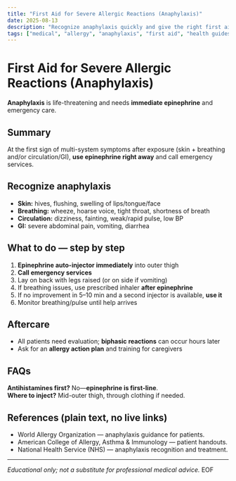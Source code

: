 ```yaml
---
title: "First Aid for Severe Allergic Reactions (Anaphylaxis)"
date: 2025-08-13
description: "Recognize anaphylaxis quickly and give the right first aid steps, including epinephrine."
tags: ["medical", "allergy", "anaphylaxis", "first aid", "health guides"]
---
```


# First Aid for Severe Allergic Reactions (Anaphylaxis)

**Anaphylaxis** is life-threatening and needs **immediate epinephrine** and emergency care.

## Summary
At the first sign of multi-system symptoms after exposure (skin + breathing and/or circulation/GI), **use epinephrine right away** and call emergency services.

## Recognize anaphylaxis
- **Skin:** hives, flushing, swelling of lips/tongue/face  
- **Breathing:** wheeze, hoarse voice, tight throat, shortness of breath  
- **Circulation:** dizziness, fainting, weak/rapid pulse, low BP  
- **GI:** severe abdominal pain, vomiting, diarrhea

## What to do — step by step
1. **Epinephrine auto-injector immediately** into outer thigh  
2. **Call emergency services**  
3. Lay on back with legs raised (or on side if vomiting)  
4. If breathing issues, use prescribed inhaler **after epinephrine**  
5. If no improvement in 5–10 min and a second injector is available, **use it**  
6. Monitor breathing/pulse until help arrives

## Aftercare
- All patients need evaluation; **biphasic reactions** can occur hours later  
- Ask for an **allergy action plan** and training for caregivers

## FAQs
**Antihistamines first?** No—**epinephrine is first-line**.  
**Where to inject?** Mid-outer thigh, through clothing if needed.

## References (plain text, no live links)
- World Allergy Organization — anaphylaxis guidance for patients.  
- American College of Allergy, Asthma & Immunology — patient handouts.  
- National Health Service (NHS) — anaphylaxis recognition and treatment.  

---
*Educational only; not a substitute for professional medical advice.*
EOF